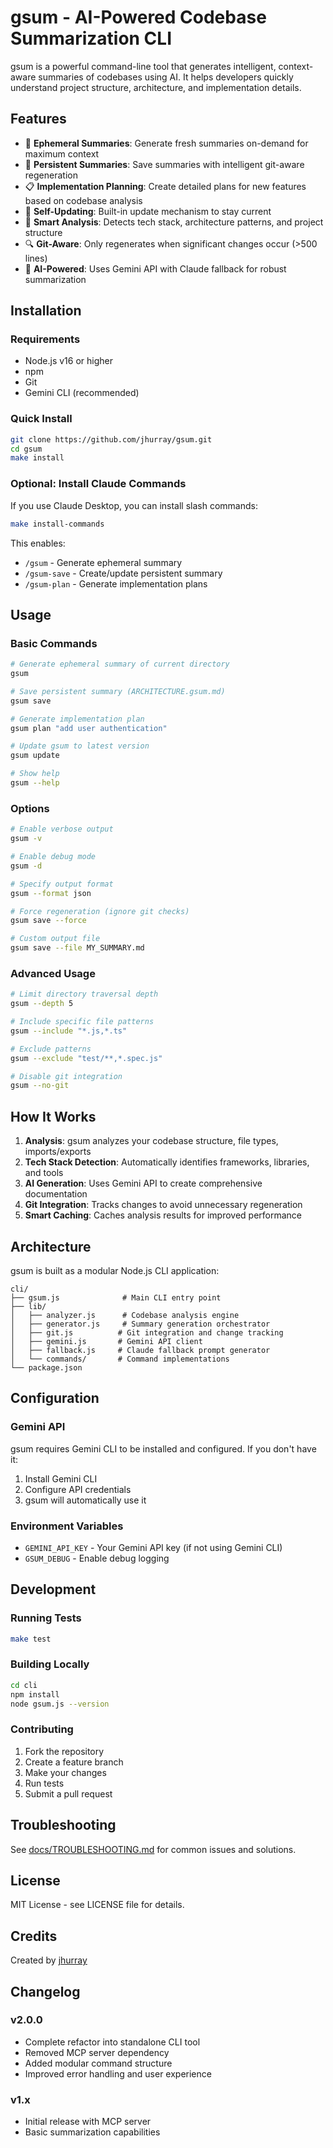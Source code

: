 # gsum - AI-Powered Codebase Summarization CLI

gsum is a powerful command-line tool that generates intelligent, context-aware summaries of codebases using AI. It helps developers quickly understand project structure, architecture, and implementation details.

## Features

- 🚀 **Ephemeral Summaries**: Generate fresh summaries on-demand for maximum context
- 💾 **Persistent Summaries**: Save summaries with intelligent git-aware regeneration
- 📋 **Implementation Planning**: Create detailed plans for new features based on codebase analysis
- 🔄 **Self-Updating**: Built-in update mechanism to stay current
- 🧠 **Smart Analysis**: Detects tech stack, architecture patterns, and project structure
- 🔍 **Git-Aware**: Only regenerates when significant changes occur (>500 lines)
- 🎯 **AI-Powered**: Uses Gemini API with Claude fallback for robust summarization

## Installation

### Requirements

- Node.js v16 or higher
- npm
- Git
- Gemini CLI (recommended)

### Quick Install

```bash
git clone https://github.com/jhurray/gsum.git
cd gsum
make install
```

### Optional: Install Claude Commands

If you use Claude Desktop, you can install slash commands:

```bash
make install-commands
```

This enables:
- `/gsum` - Generate ephemeral summary
- `/gsum-save` - Create/update persistent summary
- `/gsum-plan` - Generate implementation plans

## Usage

### Basic Commands

```bash
# Generate ephemeral summary of current directory
gsum

# Save persistent summary (ARCHITECTURE.gsum.md)
gsum save

# Generate implementation plan
gsum plan "add user authentication"

# Update gsum to latest version
gsum update

# Show help
gsum --help
```

### Options

```bash
# Enable verbose output
gsum -v

# Enable debug mode
gsum -d

# Specify output format
gsum --format json

# Force regeneration (ignore git checks)
gsum save --force

# Custom output file
gsum save --file MY_SUMMARY.md
```

### Advanced Usage

```bash
# Limit directory traversal depth
gsum --depth 5

# Include specific file patterns
gsum --include "*.js,*.ts"

# Exclude patterns
gsum --exclude "test/**,*.spec.js"

# Disable git integration
gsum --no-git
```

## How It Works

1. **Analysis**: gsum analyzes your codebase structure, file types, imports/exports
2. **Tech Stack Detection**: Automatically identifies frameworks, libraries, and tools
3. **AI Generation**: Uses Gemini API to create comprehensive documentation
4. **Git Integration**: Tracks changes to avoid unnecessary regeneration
5. **Smart Caching**: Caches analysis results for improved performance

## Architecture

gsum is built as a modular Node.js CLI application:

```
cli/
├── gsum.js              # Main CLI entry point
├── lib/
│   ├── analyzer.js      # Codebase analysis engine
│   ├── generator.js     # Summary generation orchestrator
│   ├── git.js          # Git integration and change tracking
│   ├── gemini.js       # Gemini API client
│   ├── fallback.js     # Claude fallback prompt generator
│   └── commands/       # Command implementations
└── package.json
```

## Configuration

### Gemini API

gsum requires Gemini CLI to be installed and configured. If you don't have it:

1. Install Gemini CLI
2. Configure API credentials
3. gsum will automatically use it

### Environment Variables

- `GEMINI_API_KEY` - Your Gemini API key (if not using Gemini CLI)
- `GSUM_DEBUG` - Enable debug logging

## Development

### Running Tests

```bash
make test
```

### Building Locally

```bash
cd cli
npm install
node gsum.js --version
```

### Contributing

1. Fork the repository
2. Create a feature branch
3. Make your changes
4. Run tests
5. Submit a pull request

## Troubleshooting

See [docs/TROUBLESHOOTING.md](docs/TROUBLESHOOTING.md) for common issues and solutions.

## License

MIT License - see LICENSE file for details.

## Credits

Created by [jhurray](https://github.com/jhurray)

## Changelog

### v2.0.0
- Complete refactor into standalone CLI tool
- Removed MCP server dependency
- Added modular command structure
- Improved error handling and user experience

### v1.x
- Initial release with MCP server
- Basic summarization capabilities